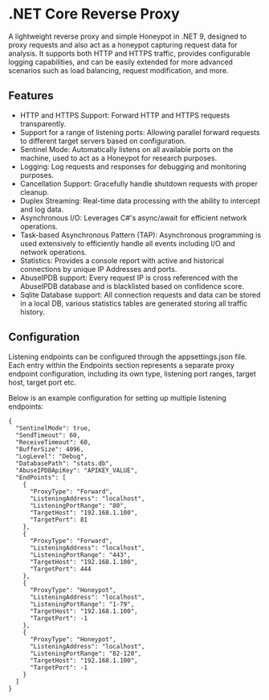 # .NET Core Reverse Proxy
A lightweight reverse proxy and simple Honeypot in .NET 9, designed to proxy requests and also act as a honeypot capturing request data for analysis. It supports both HTTP and HTTPS traffic, provides configurable logging capabilities, and can be easily extended for more advanced scenarios such as load balancing, request modification, and more.

## Features
* HTTP and HTTPS Support: Forward HTTP and HTTPS requests transparently.
* Support for a range of listening ports: Allowing parallel forward requests to different target servers based on configuration.
* Sentinel Mode: Automatically listens on all available ports on the machine, used to act as a Honeypot for research purposes.
* Logging: Log requests and responses for debugging and monitoring purposes.
* Cancellation Support: Gracefully handle shutdown requests with proper cleanup.
* Duplex Streaming: Real-time data processing with the ability to intercept and log data.
* Asynchronous I/O: Leverages C#'s async/await for efficient network operations.
* Task-based Asynchronous Pattern (TAP): Asynchronous programming is used extensively to efficiently handle all events including I/O and network operations.
* Statistics: Provides a console report with active and historical connections by unique IP Addresses and ports.
* AbuseIPDB support: Every request IP is cross referenced with the AbuseIPDB database and is blacklisted based on confidence score.
* Sqlite Database support: All connection requests and data can be stored in a local DB, various statistics tables are generated storing all traffic history.

## Configuration
Listening endpoints can be configured through the appsettings.json file. Each entry within the Endpoints section represents a separate proxy endpoint configuration, including its own type, listening port ranges, target host, target port etc.

Below is an example configuration for setting up multiple listening endpoints:

```
{
  "SentinelMode": true,
  "SendTimeout": 60,
  "ReceiveTimeout": 60,
  "BufferSize": 4096,
  "LogLevel": "Debug",
  "DatabasePath": "stats.db",
  "AbuseIPDBApiKey": "APIKEY_VALUE",
  "EndPoints": [
    {
      "ProxyType": "Forward",
      "ListeningAddress": "localhost",
      "ListeningPortRange": "80",
      "TargetHost": "192.168.1.100",
      "TargetPort": 81
    },
    {
      "ProxyType": "Forward",
      "ListeningAddress": "localhost",
      "ListeningPortRange": "443",
      "TargetHost": "192.168.1.100",
      "TargetPort": 444
    },
    {
      "ProxyType": "Honeypot",
      "ListeningAddress": "localhost",
      "ListeningPortRange": "1-79",
      "TargetHost": "192.168.1.100",
      "TargetPort": -1
    },
    {
      "ProxyType": "Honeypot",
      "ListeningAddress": "localhost",
      "ListeningPortRange": "82-120",
      "TargetHost": "192.168.1.100",
      "TargetPort": -1
    }
  ]
}
```